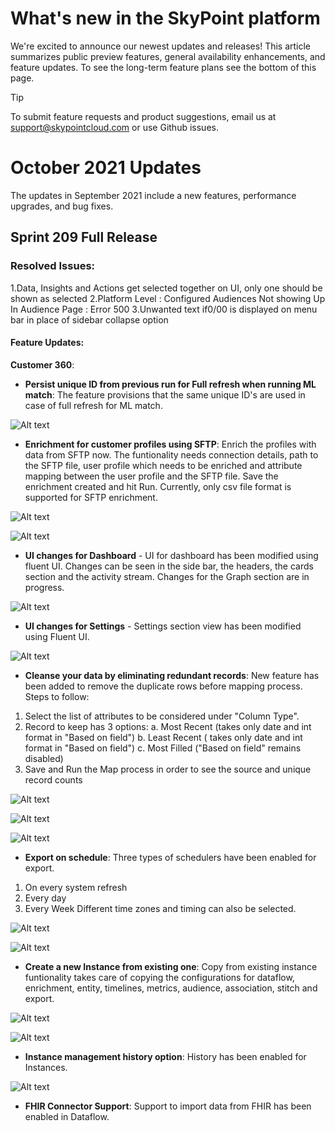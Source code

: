# What's new in the SkyPoint platform

We're excited to announce our newest updates and releases! This article summarizes public preview features, general availability enhancements, and feature updates. To see the long-term feature plans see the bottom of this page.

> [!TIP]
> To submit feature requests and product suggestions, email us at support@skypointcloud.com or use Github issues.

# October 2021 Updates 

The updates in September 2021 include a new features, performance upgrades, and bug fixes.
    
## Sprint 209 Full Release 

### Resolved Issues:
1.Data, Insights and Actions get selected together on UI, only one should be shown as selected
2.Platform Level : Configured Audiences Not showing Up In Audience Page : Error 500
3.Unwanted text if0/00 is displayed on menu bar in place of sidebar collapse option

#### Feature Updates: 

**Customer 360**:

- **Persist unique ID from previous run for Full refresh when running ML match**: The feature provisions that the same unique ID's are used in case of full refresh for ML match.

![Alt text](https://github.com/skypointcloud/platform/blob/master/docs/doc_snippets/FullWithPersistentId.png?raw=true)

- **Enrichment for customer profiles using SFTP**: Enrich the profiles with data from SFTP now. The funtionality needs connection details, path to the SFTP file, user profile which needs to be enriched and attribute mapping between the user profile and the SFTP file. Save the enrichment created and hit Run. Currently, only csv file format is supported for SFTP enrichment.

![Alt text](https://github.com/skypointcloud/platform/blob/master/docs/doc_snippets/SFTP.png?raw=true)

![Alt text](https://github.com/skypointcloud/platform/blob/master/docs/doc_snippets/ProfileSelectionSFTP.png?raw=true)

- **UI changes for Dashboard** - UI for dashboard has been modified using fluent UI. Changes can be seen in the side bar, the headers, the cards section and the activity stream. Changes for the Graph section are in progress.

![Alt text](https://github.com/skypointcloud/platform/blob/master/docs/doc_snippets/FluentUIDashboard.png?raw=true)

- **UI changes for Settings** - Settings section view has been modified using Fluent UI.

![Alt text](https://github.com/skypointcloud/platform/blob/master/docs/doc_snippets/Settings.png?raw=true)

- **Cleanse your data by eliminating redundant records**: New feature has been added to remove the duplicate rows before mapping process. Steps to follow:
1. Select the list of attributes to be considered under "Column Type".
2. Record to keep has 3 options:
    a. Most Recent (takes only date and int format in "Based on field")
    b. Least Recent ( takes only date and int format in "Based on field")
    c. Most Filled ("Based on field" remains disabled)
3. Save and Run the Map process in order to see the source and unique record counts

![Alt text](https://github.com/skypointcloud/platform/blob/master/docs/doc_snippets/recordToKeep.png?raw=true)

![Alt text](https://github.com/skypointcloud/platform/blob/master/docs/doc_snippets/MostRecent.png?raw=true)

![Alt text](https://github.com/skypointcloud/platform/blob/master/docs/doc_snippets/DuplicateRecords.png?raw=true)

- **Export on schedule**: Three types of schedulers have been enabled for export.
1. On every system refresh
2. Every day
3. Every Week
Different time zones and timing can also be selected.

![Alt text](https://github.com/skypointcloud/platform/blob/master/docs/doc_snippets/ExportOption.png?raw=true)

![Alt text](https://github.com/skypointcloud/platform/blob/master/docs/doc_snippets/ExportScheduler.png?raw=true)

- **Create a new Instance from existing one**: Copy from existing instance funtionality takes care of copying the configurations for dataflow, enrichment, entity, timelines, metrics, audience, association, stitch and export.

![Alt text](https://github.com/skypointcloud/platform/blob/master/docs/doc_snippets/CopyInstance.png?raw=true)

![Alt text](https://github.com/skypointcloud/platform/blob/master/docs/doc_snippets/copiedfeatures.png?raw=true)

- **Instance management history option**: History has been enabled for Instances.

![Alt text](https://github.com/skypointcloud/platform/blob/master/docs/doc_snippets/InstanceHistory.png?raw=true)

- **FHIR Connector Support**: Support to import data from FHIR has been enabled in Dataflow. 
